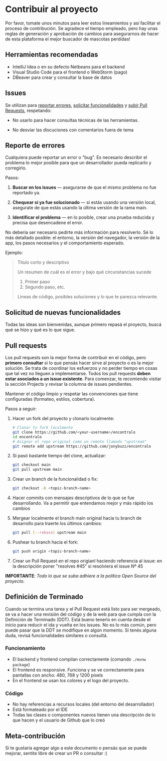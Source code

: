 # Contribuir al proyecto

Por favor, tomate unos minutos para leer estos lineamientos y así facilitar el proceso de contribución.
Se agradece el tiempo empleado, pero hay unas reglas de generación y aprobación de
cambios para asegurarnos de hacer de esta plataforma el mejor buscador de mascotas perdidas!

## Herramientas recomendadas
- IntelliJ Idea o en su defecto Netbeans para el backend
- Visual Studio Code para el frontend o WebStorm (pago)
- DBeaver para crear y consultar la base de datos

## Issues

Se utilizan para [reportar errores](#errores), [solicitar funcionalidades](#funcionalidades) y
[subir Pull Requests](#pull-requests), respetando:

* No usarlo para hacer consultas técnicas de las herramientas.

* No desviar las discuciones con comentarios fuera de tema

<a name="errores"></a>
## Reporte de errores

Cualquiera puede reportar un error o "bug". Es necesario describir el problema
lo mejor posible para que un desarrollador pueda replicarlo y corregirlo.

Pasos:

1. **Buscar en los issues** &mdash; asegurarse de que el mismo problema no fue reportado ya.

2. **Chequear si ya fue solucionado** &mdash; si estás usando una versión local, asegurate
   de que estás usando la última versión de la rama main.

3. **Identificar el problema** &mdash; en lo posible, crear una prueba reducida y precisa
   que desencadene el error.

No debería ser necesario pedirte más información para resolverlo. Sé lo más detallado posible:
el entorno, la versión del navegador, la versión de la app, los pasos necesarios y el
comportamiento esperado.

Ejemplo:

> Titulo corto y descriptivo
>
> Un resumen de cuál es el error y bajo qué circunstancias sucede
>
> 1. Primer paso
> 2. Segundo paso, etc.
>
>
> Lineas de código, posibles soluciones y lo que te parezca relevante.


<a name="funcionalidades"></a>
## Solicitud de nuevas funcionalidades

Todas las ideas son bienvenidas, aunque primero repasá el proyecto, buscá qué se hizo y qué es lo que sigue.

<a name="pull-requests"></a>
## Pull requests

Los pull requests son la mejor forma de contribuir en el código, pero **primero consultar**
si lo que pensás hacer sirve al proyecto o es la mejor solución. Se trata
de coordinar los esfuerzos y no perder tiempo en cosas que tal vez no lleguen a
implementarse. Todos los pull requests **deben estar asociados a un issue
existente**.
Para comenzar, te recomiendo visitar la sección Projects y revisar la columna de issues pendientes.

Mantener el código limpio y respetar las convenciones que tiene configuradas (formateo, estilos, cobertura).

Pasos a seguir:

1. Hacer un fork del proyecto y clonarlo localmente:

   ```bash
   # Clonar tu fork localmente
   git clone https://github.com/<your-username>/encontralo
   cd encontralo
   # Asignar el repo original como un remote llamado "upstream"
   git remote add upstream https://github.com/jonybuzz/encontralo
   ```

2. Si pasó bastante tiempo del clone, actualizar:

   ```bash
   git checkout main
   git pull upstream main
   ```

3. Crear un branch de la funcionalidad o fix:

   ```bash
   git checkout -b <topic-branch-name>
   ```

4. Hacer commits con mensajes descriptivos de lo que se fue desarrollando. Va a
   permitir que entendamos mejor y más rápido los cambios

5. Mergear localmente el branch main original hacia tu branch de desarrollo para
   traerte los últimos cambios:

   ```bash
   git pull [--rebase] upstream main
   ```

6. Pushear tu branch hacia el fork:

   ```bash
   git push origin <topic-branch-name>
   ```

7. Crear un Pull Request en el repo origianl haciendo referencia al issue:
   en la descripción poner "resolves #45" si resolviera el issue Nº 45

**IMPORTANTE**: _Todo lo que se suba adhiere a la política Open Source del proyecto._


## Definición de Terminado
Cuando se termina una tarea y el Pull Request está listo para ser mergeado, se va a hacer una revisión
del código y de la web para que cumpla con la Definición de Terminado (DDT). Está bueno tenerlo en
cuenta desde el inicio para reducir el ida y vuelta en los issues. No es lo más común, pero puede pasar
que la DDT se modifique en algún momento. Si tenés alguna duda, revisá funcionalidades similares o consultá.

### Funcionamiento
- El backend y frontend compilan correctamente (comando `./mvnw package`)
- El frontend es responsive. Funciona y se ve correctamente para pantallas con ancho: 480, 768 y 1200 píxels
- En el frontend se usan los colores y el logo del proyecto.
### Código
- No hay referencias a recursos locales (del entorno del desarrollador)
- Está formateado por el IDE
- Todas las clases o componentes nuevos tienen una descripción de lo que hacen y el usuario de Github que lo creó

## Meta-contribución
Si te gustaría agregar algo a este documento o pensás que se puede mejorar, sentite libre de crear un PR o
consultar :)
